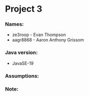 # Project 3
### Names: 
  - ze3roop - Evan Thompson  
  - aagr8868 - Aaron Anthony Grissom

### Java version:
  - JavaSE-19

### Assumptions: 
  
### Note:
